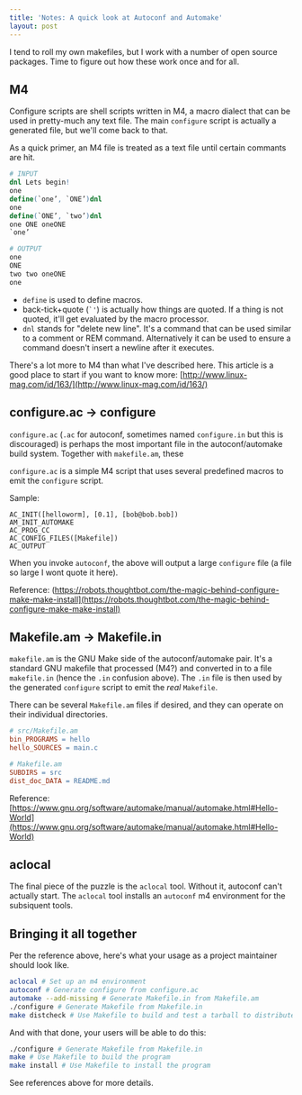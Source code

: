 ```yaml
---
title: 'Notes: A quick look at Autoconf and Automake'
layout: post
---
```


I tend to roll my own makefiles, but I work with a number of open source packages. Time to figure out how these work once and for all.

## M4
Configure scripts are shell scripts written in M4, a macro dialect that can be used in pretty-much any text file. The main `configure` script is actually a generated file, but we'll come back to that.

As a quick primer, an M4 file is treated as a text file until certain commants are hit.

```m4
# INPUT
dnl Lets begin!
one
define(`one’, `ONE’)dnl
one
define(`ONE’, `two’)dnl
one ONE oneONE
`one’

# OUTPUT
one
ONE
two two oneONE
one
```

* `define` is used to define macros.
* back-tick+quote (``` `' ```) is actually how things are quoted. If a thing is not quoted, it'll get evaluated by the macro processor.
* `dnl` stands for "delete new line". It's a command that can be used similar to a comment or REM command. Alternatively it can be used to ensure a command doesn't insert a newline after it executes.

There's a lot more to M4 than what I've described here. This article is a good place to start if you want to know more: [http://www.linux-mag.com/id/163/](http://www.linux-mag.com/id/163/)

## configure.ac -> configure
`configure.ac` (`.ac` for autoconf, sometimes named `configure.in` but this is discouraged) is perhaps the most important file in the autoconf/automake build system. Together with `makefile.am`, these 

`configure.ac` is a simple M4 script that uses several predefined macros to emit the `configure` script.

Sample:

```ac
AC_INIT([helloworm], [0.1], [bob@bob.bob])
AM_INIT_AUTOMAKE
AC_PROG_CC
AC_CONFIG_FILES([Makefile])
AC_OUTPUT
```

When you invoke `autoconf`, the above will output a large `configure` file (a file so large I wont quote it here).


Reference: (https://robots.thoughtbot.com/the-magic-behind-configure-make-make-install](https://robots.thoughtbot.com/the-magic-behind-configure-make-make-install)

## Makefile.am -> Makefile.in
`makefile.am` is the GNU Make side of the autoconf/automake pair. It's a standard GNU makefile that processed (M4?) and converted in to a file `makefile.in` (hence the `.in` confusion above). The `.in` file is then used by the generated `configure` script to emit the _real_ `Makefile`.

There can be several `Makefile.am` files if desired, and they can operate on their individual directories.

```mk
# src/Makefile.am
bin_PROGRAMS = hello
hello_SOURCES = main.c

# Makefile.am
SUBDIRS = src
dist_doc_DATA = README.md
```

Reference: [https://www.gnu.org/software/automake/manual/automake.html#Hello-World](https://www.gnu.org/software/automake/manual/automake.html#Hello-World)

## aclocal
The final piece of the puzzle is the `aclocal` tool. Without it, autoconf can't actually start. The `aclocal` tool installs an `autoconf` m4 environment for the subsiquent tools.

## Bringing it all together
Per the reference above, here's what your usage as a project maintainer should look like.

```sh
aclocal # Set up an m4 environment
autoconf # Generate configure from configure.ac
automake --add-missing # Generate Makefile.in from Makefile.am
./configure # Generate Makefile from Makefile.in
make distcheck # Use Makefile to build and test a tarball to distribute
```

And with that done, your users will be able to do this:

```sh
./configure # Generate Makefile from Makefile.in
make # Use Makefile to build the program
make install # Use Makefile to install the program
```

See references above for more details.